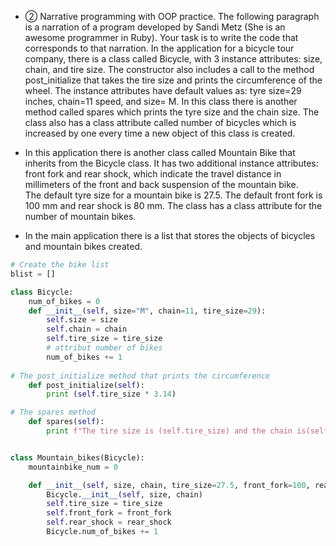 - ② Narrative programming with OOP practice.
The following paragraph is a narration of a program developed by Sandi Metz (She is an awesome programmer in Ruby). 
Your task is to write the code that corresponds to that narration. 
In the application for a bicycle tour company, there is a class called Bicycle, with 3 instance attributes: size, chain, and tire size. 
The constructor also includes a call to the method post_initialize that takes the tire size and prints the circumference of the wheel. 
The instance attributes have default values as: tyre size=29 inches, chain=11 speed, and size= M. 
In this class there is another method called spares which prints the tyre size and the chain size. 
The class also has a class attribute called number of bicycles which is increased by one every time a new object of this class is created. 


- In this application there is another class called Mountain Bike that inherits from the Bicycle class. 
It has two additional instance attributes: front fork and rear shock, which indicate the travel distance in millimeters of the front and back suspension of the mountain bike.  
The default tyre size for a mountain bike is 27.5. 
The default front fork is 100 mm and rear shock is 80 mm. The class has a class attribute for the number of mountain bikes.


- In the main application there is a list that stores the objects of bicycles and mountain bikes created.
```.py
# Create the bike list
blist = []

class Bicycle:
    num_of_bikes = 0
    def __init__(self, size="M", chain=11, tire_size=29):
        self.size = size
        self.chain = chain
        self.tire_size = tire_size
        # attribut number of bikes
        num_of_bikes += 1
        
# The post_initialize method that prints the circumference
    def post_initialize(self):
        print (self.tire_size * 3.14)

# The spares method
    def spares(self):
        print f"The tire size is (self.tire_size) and the chain is(self.chain)"


class Mountain_bikes(Bicycle):
    mountainbike_num = 0

    def __init__(self, size, chain, tire_size=27.5, front_fork=100, rear_shock=80):
        Bicycle.__init__(self, size, chain)
        self.tire_size = tire_size
        self.front_fork = front_fork
        self.rear_shock = rear_shock
        Bicycle.num_of_bikes += 1

```
